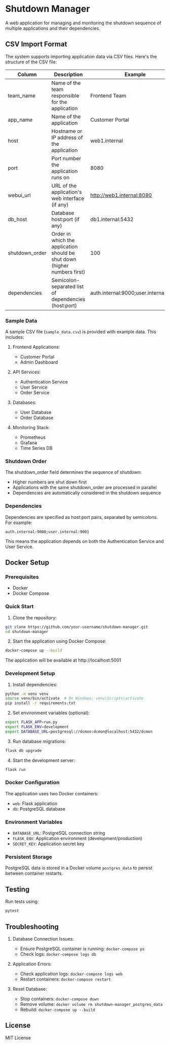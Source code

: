 # Shutdown Manager

A web application for managing and monitoring the shutdown sequence of multiple applications and their dependencies.

## CSV Import Format

The system supports importing application data via CSV files. Here's the structure of the CSV file:

| Column | Description | Example |
|--------|-------------|---------|
| team_name | Name of the team responsible for the application | Frontend Team |
| app_name | Name of the application | Customer Portal |
| host | Hostname or IP address of the application | web1.internal |
| port | Port number the application runs on | 8080 |
| webui_url | URL of the application's web interface (if any) | http://web1.internal:8080 |
| db_host | Database host:port (if any) | db1.internal:5432 |
| shutdown_order | Order in which the application should be shut down (higher numbers first) | 100 |
| dependencies | Semicolon-separated list of dependencies (host:port) | auth.internal:9000;user.internal:9001 |

### Sample Data

A sample CSV file (`sample_data.csv`) is provided with example data. This includes:

1. Frontend Applications:
   - Customer Portal
   - Admin Dashboard

2. API Services:
   - Authentication Service
   - User Service
   - Order Service

3. Databases:
   - User Database
   - Order Database

4. Monitoring Stack:
   - Prometheus
   - Grafana
   - Time Series DB

### Shutdown Order

The shutdown_order field determines the sequence of shutdown:
- Higher numbers are shut down first
- Applications with the same shutdown_order are processed in parallel
- Dependencies are automatically considered in the shutdown sequence

### Dependencies

Dependencies are specified as host:port pairs, separated by semicolons. For example:
```
auth.internal:9000;user.internal:9001
```
This means the application depends on both the Authentication Service and User Service.

## Docker Setup

### Prerequisites

- Docker
- Docker Compose

### Quick Start

1. Clone the repository:
```bash
git clone https://github.com/your-username/shutdown-manager.git
cd shutdown-manager
```

2. Start the application using Docker Compose:
```bash
docker-compose up --build
```

The application will be available at http://localhost:5001

### Development Setup

1. Install dependencies:
```bash
python -m venv venv
source venv/bin/activate  # On Windows: venv\Scripts\activate
pip install -r requirements.txt
```

2. Set environment variables (optional):
```bash
export FLASK_APP=run.py
export FLASK_ENV=development
export DATABASE_URL=postgresql://dcmon:dcmon@localhost:5432/dcmon
```

3. Run database migrations:
```bash
flask db upgrade
```

4. Start the development server:
```bash
flask run
```

### Docker Configuration

The application uses two Docker containers:
- `web`: Flask application
- `db`: PostgreSQL database

### Environment Variables

- `DATABASE_URL`: PostgreSQL connection string
- `FLASK_ENV`: Application environment (development/production)
- `SECRET_KEY`: Application secret key

### Persistent Storage

PostgreSQL data is stored in a Docker volume `postgres_data` to persist between container restarts.

## Testing

Run tests using:
```bash
pytest
```

## Troubleshooting

1. Database Connection Issues:
   - Ensure PostgreSQL container is running: `docker-compose ps`
   - Check logs: `docker-compose logs db`

2. Application Errors:
   - Check application logs: `docker-compose logs web`
   - Restart containers: `docker-compose restart`

3. Reset Database:
   - Stop containers: `docker-compose down`
   - Remove volume: `docker volume rm shutdown-manager_postgres_data`
   - Rebuild: `docker-compose up --build`

## License

MIT License
